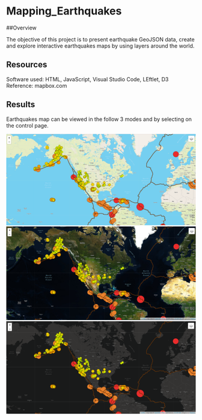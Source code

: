 # Mapping_Earthquakes

##Overview

The objective of this project is to present earthquake GeoJSON data, create and explore interactive earthquakes maps by using layers around the world.

## Resources
Software used: HTML, JavaScript, Visual Studio Code, LEftlet, D3
Reference: mapbox.com

## Results
Earthquakes map can be viewed in the follow 3 modes and by selecting on the control page.

<img src ="images/street_view.PNG">

<img src ="images/satellite_view.PNG">

<img src ="images/dark_view.PNG">

